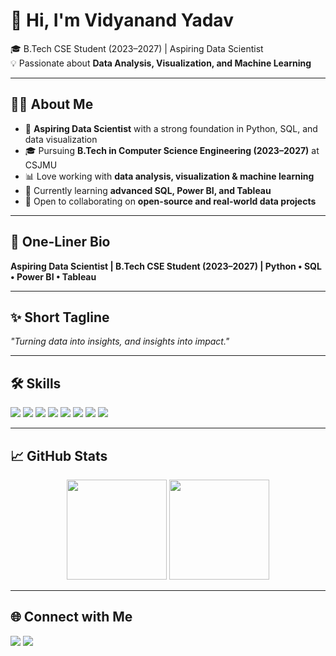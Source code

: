 # 👋 Hi, I'm Vidyanand Yadav  

🎓 B.Tech CSE Student (2023–2027) | Aspiring Data Scientist  
💡 Passionate about **Data Analysis, Visualization, and Machine Learning**  

---

## 👨‍💻 About Me  
- 🚀 **Aspiring Data Scientist** with a strong foundation in Python, SQL, and data visualization  
- 🎓 Pursuing **B.Tech in Computer Science Engineering (2023–2027)** at CSJMU  
- 📊 Love working with **data analysis, visualization & machine learning**  
- 🌱 Currently learning **advanced SQL, Power BI, and Tableau**  
- 🤝 Open to collaborating on **open-source and real-world data projects**  

---

## 🔹 One-Liner Bio  
**Aspiring Data Scientist | B.Tech CSE Student (2023–2027) | Python • SQL • Power BI • Tableau**  

---

## ✨ Short Tagline  
*"Turning data into insights, and insights into impact."*  

---

## 🛠️ Skills  
<p align="left">
  <img src="https://img.shields.io/badge/Python-3776AB?style=for-the-badge&logo=python&logoColor=white"/>
  <img src="https://img.shields.io/badge/NumPy-013243?style=for-the-badge&logo=numpy&logoColor=white"/>
  <img src="https://img.shields.io/badge/Pandas-150458?style=for-the-badge&logo=pandas&logoColor=white"/>
  <img src="https://img.shields.io/badge/Matplotlib-005C5C?style=for-the-badge&logo=plotly&logoColor=white"/>
  <img src="https://img.shields.io/badge/Seaborn-00B4D8?style=for-the-badge&logo=databricks&logoColor=white"/>
  <img src="https://img.shields.io/badge/HTML5-E34F26?style=for-the-badge&logo=html5&logoColor=white"/>
  <img src="https://img.shields.io/badge/SQL-336791?style=for-the-badge&logo=postgresql&logoColor=white"/>
  <img src="https://img.shields.io/badge/Power%20BI-F2C811?style=for-the-badge&logo=powerbi&logoColor=black"/>
</p>

---

## 📈 GitHub Stats
<p align="center">
  <img src="https://github-readme-stats.vercel.app/api?username=vidyanandyadav&show_icons=true&theme=tokyonight" height="160"/>
  <img src="https://github-readme-streak-stats.herokuapp.com/?user=vidyanandyadav&theme=tokyonight" height="160"/>
</p>

---

## 🌐 Connect with Me
<p align="left">
  <a href="mailto:deepuprince91@gmail.com"><img src="https://img.shields.io/badge/Email-D14836?style=for-the-badge&logo=gmail&logoColor=white"/></a>
  <a href="https://linkedin.com/in/vidyanand-yadav-481109322"><img src="https://img.shields.io/badge/LinkedIn-0077B5?style=for-the-badge&logo=linkedin&logoColor=white"/></a>
</p>
